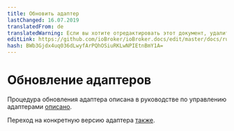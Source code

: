 ```yaml
---
title: Обновить адаптер
lastChanged: 16.07.2019
translatedFrom: de
translatedWarning: Если вы хотите отредактировать этот документ, удалите поле «translationFrom», в противном случае этот документ будет снова автоматически переведен
editLink: https://github.com/ioBroker/ioBroker.docs/edit/master/docs/ru/install/updateadapter.md
hash: BWb3Gjdx4uq036dLwyfArPQhOSiuRKLwNPIEtnBmY1A=
---
```

# Обновление адаптеров
Процедура обновления адаптера описана в руководстве по управлению адаптерами [описано](../tutorial/adapter.md?upgradeeinesadapters).

Переход на конкретную версию адаптера [также](../tutorial/adapter.md?downgradeeinesadapters).